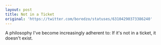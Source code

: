 ```yaml
---
layout: post
title: Not in a Ticket
original: 'https://twitter.com/boredzo/statuses/63104290373386240'
---
```


A philosophy I've become increasingly adherent to: If it's not in a ticket, it doesn't exist.

